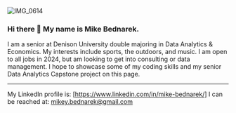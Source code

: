 ![IMG_0614](https://github.com/MikeBednarek/MikeBednarek/assets/69659998/05725f4e-5f05-473b-b322-bb44e6f06910)
### Hi there 👋 My name is Mike Bednarek.
 I am a senior at Denison University double majoring in Data Analytics & Economics. My interests include sports, the outdoors, and music. I am open to all jobs in 2024, but am looking to get into consulting or data management. I hope to showcase some of my coding skills and my senior Data Analytics Capstone project on this page.

---
My LinkedIn profile is: [https://www.linkedin.com/in/mike-bednarek/] 
I can be reached at: mikey.bednarek@gmail.com

<!--
**MikeBednarek/MikeBednarek** is a ✨ _special_ ✨ repository because its `README.md` (this file) appears on your GitHub profile.

Here are some ideas to get you started:

- 🔭 I’m currently working on ...
- 🌱 I’m currently learning ...
- 👯 I’m looking to collaborate on ...
- 🤔 I’m looking for help with ...
- 💬 Ask me about ...
- 📫 How to reach me: ...
- 😄 Pronouns: ...
- ⚡ Fun fact: ...
-->
